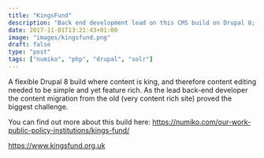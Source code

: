 ```yaml
---
title: "KingsFund"
description: "Back end development lead on this CMS build on Drupal 8; this site build was unusual in that the site has no real menu structure and is instead based entirely on a search divided by content type and powered by Solr."
date: 2017-11-01T13:21:43+01:00
image: "images/kingsfund.png"
draft: false
type: "post"
tags: ["numiko", "php", "drupal", "solr"]
---
```

A flexible Drupal 8 build where content is king, and therefore content editing needed to be simple and yet feature rich. As the lead back-end developer the content migration from the old (very content rich site) proved the biggest challenge.

You can find out more about this build here: https://numiko.com/our-work-public-policy-institutions/kings-fund/

https://www.kingsfund.org.uk

